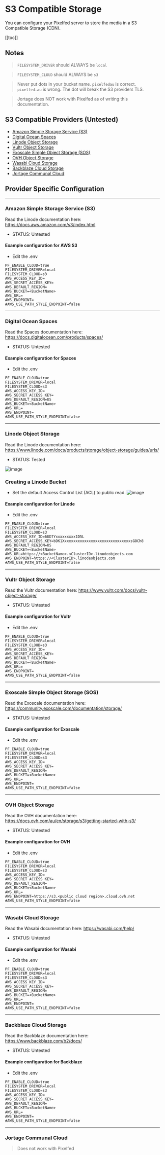 # S3 Compatible Storage 

You can configure your Pixelfed server to store the media in a S3 Compatible Storage (CDN).

[[toc]]

## Notes
> `FILESYSTEM_DRIVER` should ALWAYS be `local`

> `FILESYSTEM_CLOUD` should ALWAYS be `s3`

> Never put dots in your bucket name. `pixelfedau` is correct. `pixelfed.au` is wrong. The dot will break the S3 providers TLS.

> Jortage does NOT work with Pixelfed as of writing this documentation.

## S3 Compatible Providers (Untested)
* [Amazon Simple Storage Service (S3)](https://aws.amazon.com/s3/)
* [Digital Ocean Spaces](https://www.digitalocean.com/products/spaces)
* [Linode Object Storage](https://www.linode.com/products/object-storage/)
* [Vultr Object Storage](https://www.vultr.com/products/object-storage/)
* [Exoscale Simple Object Storage (SOS)](https://www.exoscale.com/object-storage/)
* [OVH Object Storage](https://www.ovhcloud.com/en-au/public-cloud/object-storage/)
* [Wasabi Cloud Storage](https://wasabi.com/s3-compatible-cloud-storage/)
* [Backblaze Cloud Storage](https://www.backblaze.com/b2/cloud-storage.html)
* [Jortage Communal Cloud](https://jortage.com/)

## Provider Specific Configuration
----

### Amazon Simple Storage Service (S3)
Read the Linode documentation here: https://docs.aws.amazon.com/s3/index.html

* STATUS: Untested

#### Example configuration for AWS S3
* Edit the .env
```
PF_ENABLE_CLOUD=true
FILESYSTEM_DRIVER=local
FILESYSTEM_CLOUD=s3
AWS_ACCESS_KEY_ID=
AWS_SECRET_ACCESS_KEY=
AWS_DEFAULT_REGION=
AWS_BUCKET=<BucketName>
AWS_URL=
AWS_ENDPOINT=
#AWS_USE_PATH_STYLE_ENDPOINT=false
```

----

### Digital Ocean Spaces
Read the Spaces documentation here: https://docs.digitalocean.com/products/spaces/

* STATUS: Untested

#### Example configuration for Spaces
* Edit the .env
```
PF_ENABLE_CLOUD=true
FILESYSTEM_DRIVER=local
FILESYSTEM_CLOUD=s3
AWS_ACCESS_KEY_ID=
AWS_SECRET_ACCESS_KEY=
AWS_DEFAULT_REGION=US
AWS_BUCKET=<BucketName>
AWS_URL=
AWS_ENDPOINT=
#AWS_USE_PATH_STYLE_ENDPOINT=false
```

----

### Linode Object Storage
Read the Linode documentation here: https://www.linode.com/docs/products/storage/object-storage/guides/urls/

* STATUS: Tested

![image](https://user-images.githubusercontent.com/17537000/172040619-e4df59e7-bc3e-4aaf-adb4-9e1595d76be4.png)

### Creating a Linode Bucket
* Set the default Access Control List (ACL) to public read.
![image](https://user-images.githubusercontent.com/17537000/172041581-6e3b80bd-7c7b-4d39-87fa-208f8d5505a4.png)


#### Example configuration for Linode
* Edit the .env
```
PF_ENABLE_CLOUD=true
FILESYSTEM_DRIVER=local
FILESYSTEM_CLOUD=s3
AWS_ACCESS_KEY_ID=6UD7Yxxxxxxxxx1D5L
AWS_SECRET_ACCESS_KEY=bDK1XxxxxxxxxxxxxxxxxxxxxxxxxxxxxxxsGOCh8
AWS_DEFAULT_REGION=US
AWS_BUCKET=<BucketName>
AWS_URL=https://<BucketName>.<ClusterID>.linodeobjects.com
AWS_ENDPOINT=https://<ClusterID>.linodeobjects.com
#AWS_USE_PATH_STYLE_ENDPOINT=false
```

----

### Vultr Object Storage
Read the Vultr documentation here: https://www.vultr.com/docs/vultr-object-storage/

* STATUS: Untested

#### Example configuration for Vultr
* Edit the .env
```
PF_ENABLE_CLOUD=true
FILESYSTEM_DRIVER=local
FILESYSTEM_CLOUD=s3
AWS_ACCESS_KEY_ID=
AWS_SECRET_ACCESS_KEY=
AWS_DEFAULT_REGION=
AWS_BUCKET=<BucketName>
AWS_URL=
AWS_ENDPOINT=
#AWS_USE_PATH_STYLE_ENDPOINT=false
```

----

### Exoscale Simple Object Storage (SOS)
Read the Exoscale documentation here: https://community.exoscale.com/documentation/storage/

* STATUS: Untested

#### Example configuration for Exoscale
* Edit the .env
```
PF_ENABLE_CLOUD=true
FILESYSTEM_DRIVER=local
FILESYSTEM_CLOUD=s3
AWS_ACCESS_KEY_ID=
AWS_SECRET_ACCESS_KEY=
AWS_DEFAULT_REGION=
AWS_BUCKET=<BucketName>
AWS_URL=
AWS_ENDPOINT=
#AWS_USE_PATH_STYLE_ENDPOINT=false
```

----

### OVH Object Storage
Read the OVH documentation here: https://docs.ovh.com/au/en/storage/s3/getting-started-with-s3/

* STATUS: Untested

#### Example configuration for OVH
* Edit the .env
```
PF_ENABLE_CLOUD=true
FILESYSTEM_DRIVER=local
FILESYSTEM_CLOUD=s3
AWS_ACCESS_KEY_ID=
AWS_SECRET_ACCESS_KEY=
AWS_DEFAULT_REGION=
AWS_BUCKET=<BucketName>
AWS_URL=
AWS_ENDPOINT=https://s3.<public cloud region>.cloud.ovh.net
#AWS_USE_PATH_STYLE_ENDPOINT=false
```

----

### Wasabi Cloud Storage
Read the Wasabi documentation here: https://wasabi.com/help/

* STATUS: Untested

#### Example configuration for Wasabi
* Edit the .env
```
PF_ENABLE_CLOUD=true
FILESYSTEM_DRIVER=local
FILESYSTEM_CLOUD=s3
AWS_ACCESS_KEY_ID=
AWS_SECRET_ACCESS_KEY=
AWS_DEFAULT_REGION=
AWS_BUCKET=<BucketName>
AWS_URL=
AWS_ENDPOINT=
#AWS_USE_PATH_STYLE_ENDPOINT=false
```

----

### Backblaze Cloud Storage
Read the Backblaze documentation here: https://www.backblaze.com/b2/docs/

* STATUS: Untested

#### Example configuration for Backblaze
* Edit the .env
```
PF_ENABLE_CLOUD=true
FILESYSTEM_DRIVER=local
FILESYSTEM_CLOUD=s3
AWS_ACCESS_KEY_ID=
AWS_SECRET_ACCESS_KEY=
AWS_DEFAULT_REGION=
AWS_BUCKET=<BucketName>
AWS_URL=
AWS_ENDPOINT=
#AWS_USE_PATH_STYLE_ENDPOINT=false
```

----

### Jortage Communal Cloud
> Does not work with Pixelfed
